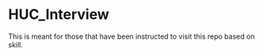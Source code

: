 # HUC_Interview
This is meant for those that have been instructed to visit this repo based on skill.
